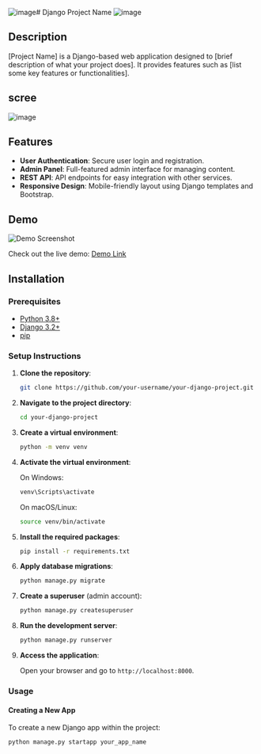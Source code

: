 ![image](https://github.com/foropeterson/Chiefcase-system/assets/129737573/12865322-2189-4878-82f6-3e48b79c090c)# Django Project Name
![image](https://github.com/foropeterson/Chiefcase-system/assets/129737573/777c1782-89c7-4ca2-af3a-abae8f7231bc)




## Description

[Project Name] is a Django-based web application designed to [brief description of what your project does]. It provides features such as [list some key features or functionalities].

## scree

![image](https://github.com/foropeterson/Chiefcase-system/assets/129737573/4a20f314-94bb-4500-a0ce-fc3340107ee7)


## Features

- **User Authentication**: Secure user login and registration.
- **Admin Panel**: Full-featured admin interface for managing content.
- **REST API**: API endpoints for easy integration with other services.
- **Responsive Design**: Mobile-friendly layout using Django templates and Bootstrap.

## Demo

![Demo Screenshot](https://via.placeholder.com/600x400)

Check out the live demo: [Demo Link](http://example.com)

## Installation

### Prerequisites

- [Python 3.8+](https://www.python.org/downloads/)
- [Django 3.2+](https://www.djangoproject.com/)
- [pip](https://pip.pypa.io/en/stable/installing/)

### Setup Instructions

1. **Clone the repository**:

    ```bash
    git clone https://github.com/your-username/your-django-project.git
    ```

2. **Navigate to the project directory**:

    ```bash
    cd your-django-project
    ```

3. **Create a virtual environment**:

    ```bash
    python -m venv venv
    ```

4. **Activate the virtual environment**:

    On Windows:
    ```bash
    venv\Scripts\activate
    ```
   
    On macOS/Linux:
    ```bash
    source venv/bin/activate
    ```

5. **Install the required packages**:

    ```bash
    pip install -r requirements.txt
    ```

6. **Apply database migrations**:

    ```bash
    python manage.py migrate
    ```

7. **Create a superuser** (admin account):

    ```bash
    python manage.py createsuperuser
    ```

8. **Run the development server**:

    ```bash
    python manage.py runserver
    ```

9. **Access the application**:

    Open your browser and go to `http://localhost:8000`.

### Usage

#### Creating a New App

To create a new Django app within the project:

```bash
python manage.py startapp your_app_name
